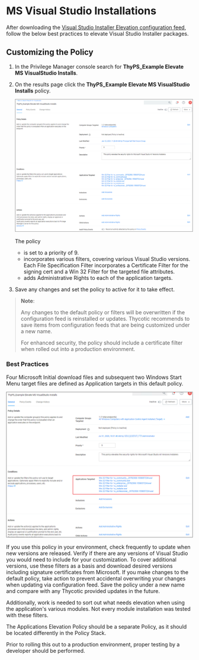 [title]: # (MS Visual Studio Installations)
[tags]: # (elevate, xml example)
[priority]: # (4)
# MS Visual Studio Installations

After downloading the [Visual Studio Installer Elevation configuration feed](../../../../admin/config-feeds/index.md), follow the below best practices to elevate Visual Studio Installer packages.

## Customizing the Policy

1. In the Privilege Manager console search for __ThyPS_Example Elevate MS VisualStudio Installs__. 
1. On the results page click the __ThyPS_Example Elevate MS VisualStudio Installs__ policy.

   ![vs packages example policy](images/ms-vs-install/vs-policy.png "Policy page: ThyPS_Example Elevate MS VisualStudio Installs")

   The policy
   * is set to a priority of 9.
   * incorporates various filters, covering various Visual Studio versions. Each File Specification Filter incorporates a Certificate Filter for the signing cert and a Win 32 Filter for the targeted file attributes.
   * adds Administrative Rights to each of the application targets.
1. Save any changes and set the policy to active for it to take effect.

>**Note**:
>
>Any changes to the default policy or filters will be overwritten if the configuration feed is reinstalled or updates. Thycotic recommends to save items from configuration feeds that are being customized under a new name.
>
>For enhanced security, the policy should include a certificate filter when rolled out into a production environment.

### Best Practices

Four Microsoft Initial download files and subsequent two Windows Start Menu target files are defined as Application targets in this default policy.

![targets](images/ms-vs-install/app-targets.png "Application Targets in the policy")

If you use this policy in your environment, check frequently to update when new versions are released. Verify if there are any versions of Visual Studio you would need to include for your customization. To cover additional versions, use these filters as a basis and download desired versions including signature certificates from Microsoft. If you make changes to the default policy, take action to prevent accidental overwriting your changes when updating via configuration feed. Save the policy under a new name and compare with any Thycotic provided updates in the future.

Additionally, work is needed to sort out what needs elevation when using the application's various modules. Not every module installation was tested with these filters.

The Applications Elevation Policy should be a separate Policy, as it should be located differently in the Policy Stack.

Prior to rolling this out to a production environment, proper testing by a developer should be performed.
